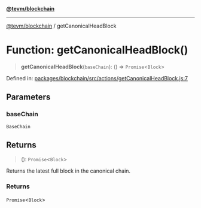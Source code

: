 [**@tevm/blockchain**](../README.md)

***

[@tevm/blockchain](../globals.md) / getCanonicalHeadBlock

# Function: getCanonicalHeadBlock()

> **getCanonicalHeadBlock**(`baseChain`): () => `Promise`\<`Block`\>

Defined in: [packages/blockchain/src/actions/getCanonicalHeadBlock.js:7](https://github.com/evmts/tevm-monorepo/blob/main/packages/blockchain/src/actions/getCanonicalHeadBlock.js#L7)

## Parameters

### baseChain

`BaseChain`

## Returns

> (): `Promise`\<`Block`\>

Returns the latest full block in the canonical chain.

### Returns

`Promise`\<`Block`\>
